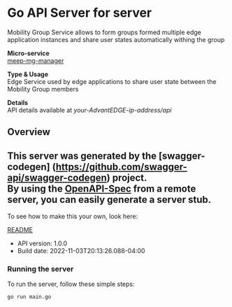 # Go API Server for server

Mobility Group Service allows to form groups formed multiple edge application instances and share user states automatically withing the group <p>**Micro-service**<br>[meep-mg-manager](https://github.com/InterDigitalInc/AdvantEDGE/tree/master/go-apps/meep-mg-manager) <p>**Type & Usage**<br>Edge Service used by edge applications to share user state between the  Mobility Group members <p>**Details**<br>API details available at _your-AdvantEDGE-ip-address/api_

## Overview
This server was generated by the [swagger-codegen]
(https://github.com/swagger-api/swagger-codegen) project.  
By using the [OpenAPI-Spec](https://github.com/OAI/OpenAPI-Specification) from a remote server, you can easily generate a server stub.  
-

To see how to make this your own, look here:

[README](https://github.com/swagger-api/swagger-codegen/blob/master/README.md)

- API version: 1.0.0
- Build date: 2022-11-03T20:13:26.088-04:00


### Running the server
To run the server, follow these simple steps:

```
go run main.go
```

